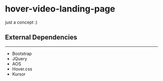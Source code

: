 # hover-video-landing-page
just a concept :)

## External Dependencies
---
* Bootstrap
* JQuery
* AOS
* Hover.css
* Kursor

